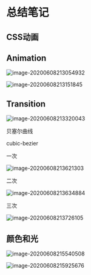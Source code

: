 # 总结笔记



## CSS动画



## Animation



![image-20200608213054932](http://imgs.devzhangjs.com/133055.png)



![image-20200608213151845](http://imgs.devzhangjs.com/133152.png)



## Transition

![image-20200608213320043](http://imgs.devzhangjs.com/133320.png)



贝塞尔曲线

cubic-bezier



一次

![image-20200608213621303](http://imgs.devzhangjs.com/133621.png)



二次

![image-20200608213634884](http://imgs.devzhangjs.com/133635.png)



三次

![image-20200608213726105](http://imgs.devzhangjs.com/133726.png)









## 颜色和光

![image-20200608215540508](http://imgs.devzhangjs.com/135540.png)





![image-20200608215925676](http://imgs.devzhangjs.com/135926.png)

